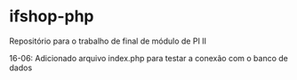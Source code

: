 # ifshop-php
Repositório para o trabalho de final de módulo de PI II

16-06: Adicionado arquivo index.php para testar a conexão com o banco de dados
